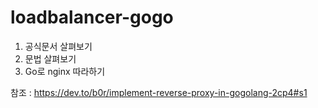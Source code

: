 # loadbalancer-gogo

1. 공식문서 살펴보기
2. 문법 살펴보기
3. Go로 nginx 따라하기

참조 : https://dev.to/b0r/implement-reverse-proxy-in-gogolang-2cp4#s1
